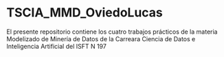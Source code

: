 # TSCIA_MMD_OviedoLucas
El presente repositorio contiene los cuatro trabajos prácticos de la materia Modelizado de Minería de Datos de la Carreara Ciencia de Datos e Inteligencia Artificial del ISFT N 197
